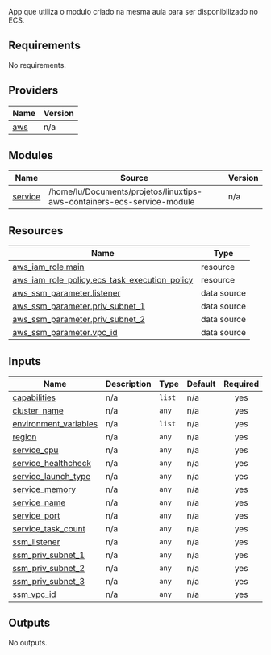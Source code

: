 <!-- BEGIN_TF_DOCS -->
App que utiliza o modulo criado na mesma aula para ser disponibilizado no ECS.

## Requirements

No requirements.

## Providers

| Name | Version |
|------|---------|
| <a name="provider_aws"></a> [aws](#provider\_aws) | n/a |

## Modules

| Name | Source | Version |
|------|--------|---------|
| <a name="module_service"></a> [service](#module\_service) | /home/lu/Documents/projetos/linuxtips-aws-containers-ecs-service-module | n/a |

## Resources

| Name | Type |
|------|------|
| [aws_iam_role.main](https://registry.terraform.io/providers/hashicorp/aws/latest/docs/resources/iam_role) | resource |
| [aws_iam_role_policy.ecs_task_execution_policy](https://registry.terraform.io/providers/hashicorp/aws/latest/docs/resources/iam_role_policy) | resource |
| [aws_ssm_parameter.listener](https://registry.terraform.io/providers/hashicorp/aws/latest/docs/data-sources/ssm_parameter) | data source |
| [aws_ssm_parameter.priv_subnet_1](https://registry.terraform.io/providers/hashicorp/aws/latest/docs/data-sources/ssm_parameter) | data source |
| [aws_ssm_parameter.priv_subnet_2](https://registry.terraform.io/providers/hashicorp/aws/latest/docs/data-sources/ssm_parameter) | data source |
| [aws_ssm_parameter.vpc_id](https://registry.terraform.io/providers/hashicorp/aws/latest/docs/data-sources/ssm_parameter) | data source |

## Inputs

| Name | Description | Type | Default | Required |
|------|-------------|------|---------|:--------:|
| <a name="input_capabilities"></a> [capabilities](#input\_capabilities) | n/a | `list` | n/a | yes |
| <a name="input_cluster_name"></a> [cluster\_name](#input\_cluster\_name) | n/a | `any` | n/a | yes |
| <a name="input_environment_variables"></a> [environment\_variables](#input\_environment\_variables) | n/a | `list` | n/a | yes |
| <a name="input_region"></a> [region](#input\_region) | n/a | `any` | n/a | yes |
| <a name="input_service_cpu"></a> [service\_cpu](#input\_service\_cpu) | n/a | `any` | n/a | yes |
| <a name="input_service_healthcheck"></a> [service\_healthcheck](#input\_service\_healthcheck) | n/a | `any` | n/a | yes |
| <a name="input_service_launch_type"></a> [service\_launch\_type](#input\_service\_launch\_type) | n/a | `any` | n/a | yes |
| <a name="input_service_memory"></a> [service\_memory](#input\_service\_memory) | n/a | `any` | n/a | yes |
| <a name="input_service_name"></a> [service\_name](#input\_service\_name) | n/a | `any` | n/a | yes |
| <a name="input_service_port"></a> [service\_port](#input\_service\_port) | n/a | `any` | n/a | yes |
| <a name="input_service_task_count"></a> [service\_task\_count](#input\_service\_task\_count) | n/a | `any` | n/a | yes |
| <a name="input_ssm_listener"></a> [ssm\_listener](#input\_ssm\_listener) | n/a | `any` | n/a | yes |
| <a name="input_ssm_priv_subnet_1"></a> [ssm\_priv\_subnet\_1](#input\_ssm\_priv\_subnet\_1) | n/a | `any` | n/a | yes |
| <a name="input_ssm_priv_subnet_2"></a> [ssm\_priv\_subnet\_2](#input\_ssm\_priv\_subnet\_2) | n/a | `any` | n/a | yes |
| <a name="input_ssm_priv_subnet_3"></a> [ssm\_priv\_subnet\_3](#input\_ssm\_priv\_subnet\_3) | n/a | `any` | n/a | yes |
| <a name="input_ssm_vpc_id"></a> [ssm\_vpc\_id](#input\_ssm\_vpc\_id) | n/a | `any` | n/a | yes |

## Outputs

No outputs.
<!-- END_TF_DOCS -->